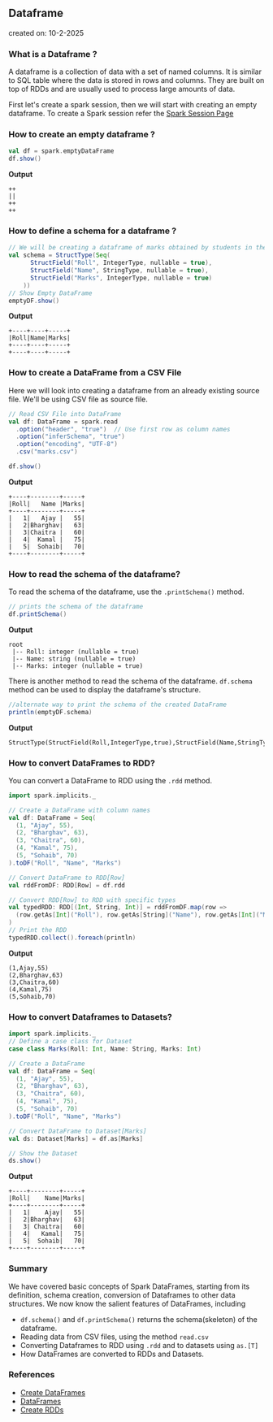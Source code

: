 ## Dataframe

created on: 10-2-2025

### What is a Dataframe ?
A dataframe is a collection of data with a set of named columns. It is similar to SQL table where the data is stored in rows and columns. They are built on top of RDDs and are usually used to process large amounts of data.

First let's create a spark session, then we will start with creating an empty dataframe. To create a Spark session refer the [Spark Session Page](https://namastespark.com/docs/spark/spark-session/)

### How to create an empty dataframe ?
```scala
val df = spark.emptyDataFrame
df.show()
```
**Output**
```text
++
||
++
++
```

### How to define a schema for a dataframe ?
```scala
// We will be creating a dataframe of marks obtained by students in their final exam.
val schema = StructType(Seq(
      StructField("Roll", IntegerType, nullable = true),
      StructField("Name", StringType, nullable = true),
      StructField("Marks", IntegerType, nullable = true)
    ))
// Show Empty DataFrame
emptyDF.show()
```
**Output**
```text
+----+----+-----+
|Roll|Name|Marks|
+----+----+-----+
+----+----+-----+
```
### How to create a DataFrame from a CSV File
Here we will look into creating a dataframe from an already existing source file. We'll be using CSV file as source file.
```scala
// Read CSV File into DataFrame
val df: DataFrame = spark.read
  .option("header", "true")  // Use first row as column names
  .option("inferSchema", "true")
  .option("encoding", "UTF-8")
  .csv("marks.csv")

df.show()
```
**Output**
```text
+----+--------+-----+
|Roll|   Name |Marks|
+----+--------+-----+
|   1|   Ajay |   55|
|   2|Bharghav|   63|
|   3|Chaitra |   60|
|   4|  Kamal |   75|
|   5|  Sohaib|   70|
+----+--------+-----+
```

### How to read the schema of the dataframe?
To read the schema of the dataframe, use the `.printSchema()` method.
```scala
// prints the schema of the dataframe
df.printSchema()
```
**Output**
```text
root
 |-- Roll: integer (nullable = true)
 |-- Name: string (nullable = true)
 |-- Marks: integer (nullable = true)
```

There is another method to read the schema of the dataframe. `df.schema` method can be used to display the dataframe's structure.
```scala
//alternate way to print the schema of the created DataFrame
println(emptyDF.schema)
```
**Output**
```text
StructType(StructField(Roll,IntegerType,true),StructField(Name,StringType,true),StructField(Marks,IntegerType,true))
```

### How to convert DataFrames to RDD?
You can convert a DataFrame to RDD using the `.rdd` method.
```scala
import spark.implicits._

// Create a DataFrame with column names
val df: DataFrame = Seq(
  (1, "Ajay", 55),
  (2, "Bharghav", 63),
  (3, "Chaitra", 60),
  (4, "Kamal", 75),
  (5, "Sohaib", 70)
).toDF("Roll", "Name", "Marks")

// Convert DataFrame to RDD[Row]
val rddFromDF: RDD[Row] = df.rdd

// Convert RDD[Row] to RDD with specific types
val typedRDD: RDD[(Int, String, Int)] = rddFromDF.map(row =>
  (row.getAs[Int]("Roll"), row.getAs[String]("Name"), row.getAs[Int]("Marks"))
)
// Print the RDD
typedRDD.collect().foreach(println)
```
**Output**
```text
(1,Ajay,55)
(2,Bharghav,63)
(3,Chaitra,60)
(4,Kamal,75)
(5,Sohaib,70)
```

### How to convert Dataframes to Datasets?
```scala
import spark.implicits._
// Define a case class for Dataset
case class Marks(Roll: Int, Name: String, Marks: Int)

// Create a DataFrame
val df: DataFrame = Seq(
  (1, "Ajay", 55),
  (2, "Bharghav", 63),
  (3, "Chaitra", 60),
  (4, "Kamal", 75),
  (5, "Sohaib", 70)
).toDF("Roll", "Name", "Marks")

// Convert DataFrame to Dataset[Marks]
val ds: Dataset[Marks] = df.as[Marks]

// Show the Dataset
ds.show()
```
**Output**
```text
+----+--------+-----+
|Roll|    Name|Marks|
+----+--------+-----+
|   1|    Ajay|   55|
|   2|Bharghav|   63|
|   3| Chaitra|   60|
|   4|   Kamal|   75|
|   5|  Sohaib|   70|
+----+--------+-----+
```

### Summary
We have covered basic concepts of Spark DataFrames, starting from its definition, schema creation, conversion of Dataframes to other data structures.
We now know the salient features of DataFrames, including
- `df.schema()` and `df.printSchema()` returns the schema(skeleton) of the dataframe.
- Reading data from CSV files, using the method `read.csv`
- Converting Dataframes to RDD using `.rdd` and to datasets using `as.[T]`
- How DataFrames are converted to RDDs and Datasets.

### References
- [Create DataFrames ](https://learn.microsoft.com/en-us/azure/databricks/getting-started/dataframes#create-dataframe)
- [DataFrames](https://spark.apache.org/docs/latest/sql-programming-guide.html)
- [Create RDDs](https://stackoverflow.com/questions/32531224/how-to-convert-dataframe-to-rdd-in-scala)
